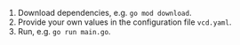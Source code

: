 1. Download dependencies, e.g. `go mod download`.
1. Provide your own values in the configuration file `vcd.yaml`.
2. Run, e.g. `go run main.go`.
